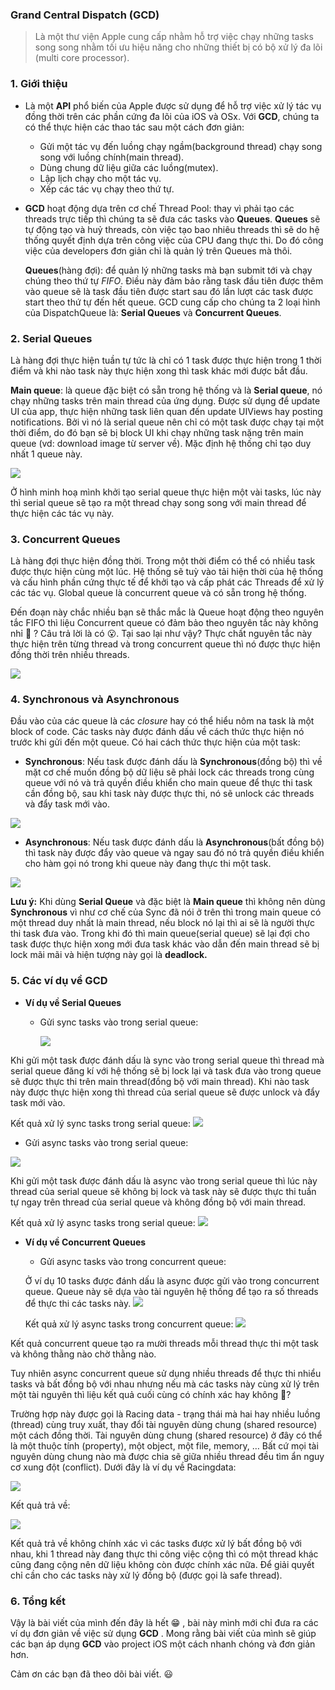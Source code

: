 ### Grand Central Dispatch (GCD)

> Là một thư viện Apple cung cấp nhằm hỗ trợ việc chạy những tasks song song nhằm tối ưu hiệu năng cho những thiết bị có bộ xử lý đa lõi (multi core processor).
> 
### 1. Giới thiệu 
*  Là một **API** phổ biến của Apple được sử dụng để hỗ trợ việc xử lý tác vụ đồng thời trên các phần cứng đa lõi của iOS và OSx. Với **GCD**, chúng ta có thể thực hiện các thao tác sau một cách đơn giản:
   - Gửi một tác vụ đến luồng chạy ngầm(background thread) chạy song song với luồng chính(main thread).
   - Dùng chung dữ liệu giữa các luồng(mutex).
   - Lập lịch chạy cho một tác vụ.
   - Xếp các tác vụ chạy theo thứ tự.
  
*   **GCD** hoạt động dựa trên cơ chế Thread Pool: thay vì phải tạo các threads trực tiếp thì chúng ta sẽ đưa các tasks vào **Queues**. **Queues** sẽ tự động tạo và huỷ threads, còn việc tạo bao nhiêu threads thì sẽ do hệ thống quyết định dựa trên công việc của CPU đang thực thi. Do đó công việc của developers đơn giản chỉ là quản lý trên Queues mà thôi.

    **Queues**(hàng đợi):  để quản lý những tasks mà bạn submit tới và chạy chúng theo thứ tự *FIFO*. Điều này đảm bảo rằng task đầu tiên được thêm vào queue sẽ là task đầu tiên được start sau đó lần lượt các task được start theo thứ tự đến hết queue. GCD cung cấp cho chúng ta 2 loại hình của DispatchQueue là: **Serial Queues** và **Concurrent Queues**.

### 2. Serial Queues  
Là hàng đợi thực hiện tuần tự tức là chỉ có 1 task được thực hiện trong 1 thời điểm và khi nào task này thực hiện xong thì task khác mới được bắt đầu. 

**Main queue**: là queue đặc biệt có sẵn trong hệ thống và là **Serial queue**, nó chạy những tasks trên main thread của ứng dụng. Được sử dụng để update UI của app, thực hiện những task liên quan đến update UIViews hay posting notifications. Bởi vì nó là serial queue nên chỉ có một task được chạy tại một thời điểm, do đó bạn sẽ bị block UI khi chạy những task nặng trên main queue (vd: download image từ server về). Mặc định hệ thống chỉ tạo duy nhất 1 queue này.

![](https://images.viblo.asia/cc460bc2-eb72-4146-8165-500511ec2498.png)

Ở hình minh hoạ mình khởi tạo serial queue thực hiện một vài tasks, lúc này thì serial queue sẽ tạo ra một thread chạy song song với main thread để thực hiện các tác vụ này.

### 3. Concurrent Queues
Là hàng đợi thực hiện đồng thời. Trong một thời điểm có thể có nhiều task được thực hiện cùng một lúc.  Hệ thống sẽ tuỳ vào tải hiện thời của hệ thống và cấu hình phần cứng thực tế để khởi tạo và cấp phát các Threads để xử lý các tác vụ. Global queue là concurrent queue và có sẵn trong hệ thống.

Đến đoạn này chắc nhiều bạn sẽ thắc mắc là Queue hoạt động theo nguyên tắc FIFO thì liệu Concurrent queue có đảm bảo theo nguyên tắc này không nhỉ :thinking: ? 
Câu trả lời là có :open_mouth:. Tại sao lại như vậy? Thực chất nguyên tắc này thực hiện trên từng thread và trong concurrent queue thì nó được thực hiện đồng thời trên nhiều threads.

![](https://images.viblo.asia/1169f973-7f83-4318-a3ff-659e4732b4cf.png)

### 4. Synchronous và Asynchronous
Đầu vào của các queue là các *closure* hay có thể hiểu nôm na task là một block of code. Các tasks này được đánh dấu về cách thức thực hiện nó trước khi gửi đến một queue. Có hai cách thức thực hiện của một task:

*  **Synchronous**: Nếu task được đánh dấu là **Synchronous**(đồng bộ) thì về mặt cơ chế muốn đồng bộ dữ liệu sẽ phải lock các threads trong cùng queue với nó và trả quyền điều khiển cho main queue để thực thi task cần đồng bộ, sau khi task này được thực thi, nó sẽ unlock các threads và đẩy task mới vào.

![](https://images.viblo.asia/ad291500-dec8-48cb-811d-14cc87b1fdbd.png)

* **Asynchronous**: Nếu task được đánh dấu là **Asynchronous**(bất đồng bộ) thì task này được đẩy vào queue và ngay sau đó nó trả quyền điều khiển cho hàm gọi nó trong khi queue này đang thực thi một task.

![](https://images.viblo.asia/d1b19984-7c74-4a6c-80f0-27ed206628b6.png)

**Lưu ý:** Khi dùng **Serial Queue** và đặc biệt là **Main queue** thì không nên dùng **Synchronous** vì như cơ chế của Sync đã nói ở trên thì trong main queue có một thread duy nhất là main thread, nếu block nó lại thì ai sẽ là người thực thi task đưa vào. Trong khi đó thì main queue(serial queue) sẽ lại đợi cho task được thực hiện xong mới đưa task khác vào dẫn đến main thread sẽ bị lock mãi mãi và hiện tượng này gọi là **deadlock.**

### 5. Các ví dụ về GCD 

* **Ví dụ về Serial Queues** 

  - Gửi sync tasks vào trong serial queue:

     ![](https://images.viblo.asia/906088fc-0680-4de7-abcf-33896fa23cdd.png)
     
Khi gửi một task được đánh dấu là sync vào trong serial queue thì thread mà serial queue đăng kí với hệ thống sẽ bị lock lại và task đưa vào trong queue sẽ được thực thi trên main thread(đồng bộ với main thread). Khi nào task này được thực hiện xong thì thread của serial queue sẽ được unlock và đẩy task mới vào.

Kết quả xử lý sync tasks trong serial queue:
![](https://images.viblo.asia/fa0e6261-2f85-473e-b1e2-b2f0133d6edf.png)

   - Gửi async tasks vào trong serial queue:
  
![](https://images.viblo.asia/fe04506a-073c-4956-9205-519c5801d638.png)

Khi gửi một task được đánh dấu là async vào trong serial queue thì lúc này thread của serial queue sẽ không bị lock và task này sẽ được thực thi tuần tự ngay trên thread của serial queue và không đồng bộ với main thread.

Kết quả xử lý async tasks trong serial queue:
![](https://images.viblo.asia/b9dcee10-4ad4-4936-a2a8-309ad6ff3b78.png)

* **Ví dụ về Concurrent Queues** 

  -	Gửi async tasks vào trong concurrent queue:

   Ở ví dụ 10 tasks được đánh dấu là async được gửi vào trong concurrent queue. Queue này sẽ dựa vào tài nguyên hệ thống để tạo ra số threads để thực thi các tasks này. 
![](https://images.viblo.asia/ec53a17a-78c4-4995-801e-82c1f292c617.png)

  Kết quả xử lý async tasks trong concurrent queue:
![](https://images.viblo.asia/3499cfa7-edd8-4150-bf09-ec1b3ebc508b.png)

Kết quả concurrent queue tạo ra mười threads mỗi thread thực thi một task và không thằng nào chờ thằng nào.

Tuy nhiên async concurrent queue sử dụng nhiều threads để thực thi nhiểu tasks và bất đồng bộ với nhau nhưng nếu mà các tasks này cùng xử lý trên một tài nguyên thì liệu kết quả cuối cùng có chính xác hay không :thinking:?

Trường hợp này được gọi là Racing data - trạng thái mà hai hay nhiều luồng (thread) cùng truy xuất, thay đổi tài nguyên dùng chung (shared resource) một cách đồng thời. Tài nguyên dùng chung (shared resource) ở đây có thể là một thuộc tính (property), một object, một file, memory, … Bất cứ mọi tài nguyên dùng chung nào mà được chia sẽ giữa nhiều thread đều tìm ẩn nguy cơ xung đột (conflict). Dưới đây là ví dụ về Racingdata:

![](https://images.viblo.asia/eacd3765-6158-4142-898d-79fdfd956358.png)

Kết quả trả về:

![](https://images.viblo.asia/6cc64a53-1dd8-4b18-8b26-71ad2093a872.png)

Kết quả trả về không chính xác vì các tasks được xử lý bất đồng bộ với nhau, khi 1 thread này đang thực thi công việc cộng thì có một thread khác cũng đang cộng nên dữ liệu không còn được chính xác nữa. Để giải quyết chỉ cần cho các tasks này xử lý đồng bộ (được gọi là safe thread).

### 6. Tổng kết
 Vậy là bài viết của mình đến đây là hết :grin: , bài này mình mới chỉ đưa ra các ví dụ đơn giản về việc sử dụng **GCD** .
Mong rằng bài viết của mình sẽ giúp các bạn áp dụng **GCD** vào project iOS một cách nhanh chóng và đơn giản hơn. 

Cảm ơn các bạn đã theo dõi bài viết. :smiley: